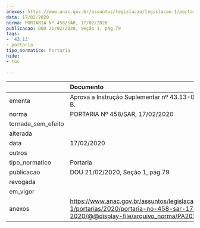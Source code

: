 ```yaml
---
anexos: https://www.anac.gov.br/assuntos/legislacao/legislacao-1/portarias/2020/portaria-no-458-sar-17-02-2020/@@display-file/arquivo_norma/PA2020-0458.pdf
data: 17/02/2020
norma: PORTARIA Nº 458/SAR, 17/02/2020
publicacao: DOU 21/02/2020, Seção 1, pág.79
tags:
- '43.13'
- portaria
tipo_normatico: Portaria
hide: 
- toc 
 
---
```


|                    | Documento                                                                                                                                           |
|:-------------------|:----------------------------------------------------------------------------------------------------------------------------------------------------|
| ementa             | Aprova a Instrução Suplementar nº 43.13-004, Revisão B.                                                                                             |
| norma              | PORTARIA Nº 458/SAR, 17/02/2020                                                                                                                     |
| tornada_sem_efeito |                                                                                                                                                     |
| alterada           |                                                                                                                                                     |
| data               | 17/02/2020                                                                                                                                          |
| outros             |                                                                                                                                                     |
| tipo_normatico     | Portaria                                                                                                                                            |
| publicacao         | DOU 21/02/2020, Seção 1, pág.79                                                                                                                     |
| revogada           |                                                                                                                                                     |
| em_vigor           |                                                                                                                                                     |
| anexos             | https://www.anac.gov.br/assuntos/legislacao/legislacao-1/portarias/2020/portaria-no-458-sar-17-02-2020/@@display-file/arquivo_norma/PA2020-0458.pdf |